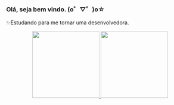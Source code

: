 ### Olá, seja bem vindo. (o゜▽゜)o☆

✨Estudando para me tornar uma desenvolvedora.

<div align="center">
  <a href="https://github.com/anamarmitt">
  <img height="180em" src="https://github-readme-stats.vercel.app/api?username=anamarmitt&show_icons=true&theme=dracula&include_all_commits=true&count_private=true"/>
  <img height="180em" src="https://github-readme-stats.vercel.app/api/top-langs/?username=anamarmitt&layout=compact&langs_count=7&theme=dracula"/>
</div>


